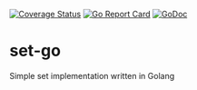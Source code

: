 [![Coverage Status](https://coveralls.io/repos/github/matbur/set-go/badge.svg?branch=master)](https://coveralls.io/github/matbur/set-go?branch=master) [![Go Report Card](https://goreportcard.com/badge/github.com/matbur/set-go)](https://goreportcard.com/report/github.com/matbur/set-go) [![GoDoc](https://godoc.org/github.com/matbur/set-go?status.svg)](https://godoc.org/github.com/matbur/set-go)
# set-go
Simple set implementation written in Golang
